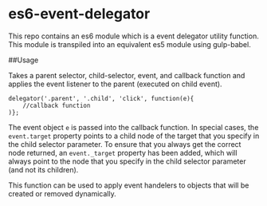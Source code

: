 # es6-event-delegator

This repo contains an es6 module which is a event delegator utility function. This module is transpiled into an equivalent es5 module using gulp-babel.

##Usage

Takes a parent selector, child-selector, event, and callback function and applies the event listener to the parent (executed on child event).

```
delegator('.parent', '.child', 'click', function(e){
    //callback function
)};
```

The event object `e` is passed into the callback function. In special cases, the `event.target` property points to a child node of the target that you specify in the child selector parameter. To ensure that you always get the correct node returned, an `event._target` property has been added, which will always point to the node that you specify in the child selector parameter (and not its children).

This function can be used to apply event handelers to objects that will be created or removed dynamically.